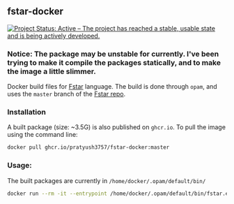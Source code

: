 ## fstar-docker
[![Project Status: Active – The project has reached a stable, usable state and is being actively developed.](https://www.repostatus.org/badges/latest/active.svg)](https://www.repostatus.org/#active)  

### Notice: The package may be unstable for currently. I've been trying to make it compile the packages statically, and to make the image a little slimmer.

Docker build files for [Fstar](https://www.fstar-lang.org/) language. The build is done through `opam`, and uses the `master` branch of the [Fstar repo](https://github.com/FStarLang/FStar/tree/master).

### Installation
A built package (size: ~3.5G) is also published on `ghcr.io`.
To pull the image using the command line:
```bash
docker pull ghcr.io/pratyush3757/fstar-docker:master
```

### Usage:
The built packages are currently in `/home/docker/.opam/default/bin/`
```bash
docker run --rm -it --entrypoint /home/docker/.opam/default/bin/fstar.exe fstar
```
